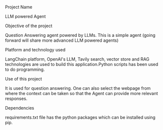 Project Name 

LLM powered Agent

Objective of the project

Question Answering agent powered by LLMs. This is a simple agent (going forward will share more advanced LLM powered agents) 

Platform and technology used

LangChain platform, OpenAI's LLM, Tavily search, vector store and RAG technologies are used to build this application.Python scripts 
has been used to do programming.  

Use of this project

It is used for question answering. One can also select the webpage from where the context can be taken
so that the Agent can provide more relevant responses. 

Dependencies

requirements.txt file has the python packages which can be installed using pip.

 
